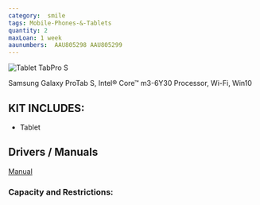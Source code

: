 ```yaml
---
category:  smile
tags: Mobile-Phones-&-Tablets
quantity: 2
maxLoan: 1 week
aaunumbers:  AAU805298 AAU805299
---
```

![Tablet TabPro S](https://images.harlander.com/artikel/1000x1000/samsung-galaxy-tabpro-s-schwarz-windows10-2.jpg)

Samsung Galaxy ProTab S, Intel® Core™ m3-6Y30 Processor, Wi-Fi, Win10
## KIT INCLUDES:
-  Tablet

## Drivers / Manuals
[Manual](https://www.samsung.com/us/support/computing/computing-accessories/?modelCode=SM-W703NZKAXAR-R)



### Capacity and Restrictions:
